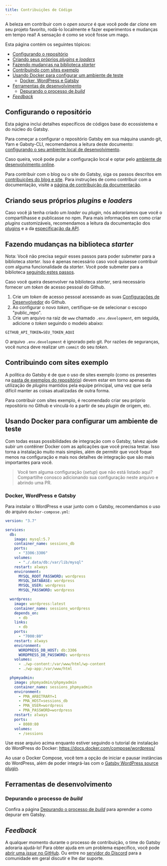 ```yaml
---
title: Contribuições de Código
---
```


A beleza em contribuir com o _open source_ é que você pode dar _clone_ em seu projeto favorito, rodá-lo localmente e fazer experimentos e mudanças em tempo real! A sensação é como se você fosse um mago.

Esta página contém os seguintes tópicos:

- [Configurando o repositório](#configurando-o-reposit%c3%b3rio)
- [Criando seus próprios _plugins_ e _loaders_](#criando-seus-pr%c3%b3prios-plugins-e-loaders)
- [Fazendo mudanças na biblioteca _starter_](#fazendo-mudan%c3%a7as-na-biblioteca-starter)
- [Contribuindo com sites exemplo](#contribuindo-com-sites-exemplo)
- [Usando Docker para configurar um ambiente de teste](#usando-docker-para-configurar-um-ambiente-de-teste)
  - [Docker, WordPress e Gatsby](#docker-wordpress-e-gatsby)
- [Ferramentas de desenvolvimento](#ferramentas-de-desenvolvimento)
  - [Depurando o processo de _build_](#depurando-o-processo-de-build)
- [_Feedback_](#feedback)

## Configurando o repositório

Esta página inclui detalhes específicos de códigos base do ecossistema e do núcleo do Gatsby.

Para começar a configurar o repositório Gatsby em sua máquina usando git, Yarn e Gabsty-CLI,  recomendamos a leitura deste documento: [configurando o seu ambiente local de desenvolvimento](/contributing/setting-up-your-local-dev-environment/).


Caso queira, você pode pular a configuração local e optar pelo [ambiente de desenvolvimento online](/contributing/using-an-online-dev-environment/).

Para contribuir com o blog ou o site do Gatsby, siga os passos descritos em [contribuições do blog e site](/contributing/blog-and-website-contributions/). Para instruções de como contribuir com a documentação, visite a [página de contribuição da documentação](/contributing/docs-contributions/).

## Criando seus próprios _plugins_ e _loaders_

Caso você já tenha criado um _loader_ ou _plugin_, nós adoraríamos que você o compartilhasse e publicasse no npm. Para mais informações em como criar _plugins_ customizáveis, recomendamos a leitura da documentação dos [plugins](/docs/plugins/) e a da [especificação da API](/docs/api-specification/).

## Fazendo mudanças na biblioteca _starter_

Nota: Você não precisa seguir esses passos para poder submeter para a biblioteca _starter_. Isso é apenas necessário caso você quisesse contribuir com alguma funcionalidade da _starter_. Você pode submeter para a biblioteca [seguindo estes passos](/contributing/submit-to-starter-library/).

Caso você queira desenvolver na biblioteca _starter_, será necessário fornecer um _token_ de acesso pessoal do Github.

1. Crie um _token_ de acesso pessoal acessando as suas [Configurações de Desenvolvedor](https://github.com/settings/tokens) do Github.
2. Ao configurar o novo _token_, certifique-se de selecionar o escopo "public_repo".
3. Crie um arquivo na raiz de `www` chamado `.env.development`, em seguida, adicione o _token_ seguindo o modelo abaixo:

```text:title=.env.development
GITHUB_API_TOKEN=SEU_TOKEN_AQUI
```

O arquivo `.env.development` é ignorado pelo git. Por razões de seguranças, você nunca deve realizar um `commit` do seu _token_.

## Contribuindo com sites exemplo

A política do Gatsby é de que o uso de sites exemplo (como os presentes na [pasta de exemplos do repositório](https://github.com/gatsbyjs/gatsby/tree/master/examples)) devem estar em torno apenas da utilização de _plugins_ mantidos pela equipe principal, uma vez que seria difícil manter as coisas atualizadas de outra forma.

Para contribuir com sites exemplo, é recomendado criar seu próprio repositório no Github e vinculá-lo a partir de seu _plugin_ de origem, etc.

## Usando Docker para configurar um ambiente de teste

Com todas essas possibilidades de integração com o Gatsby, talvez ajude subir um contêiner Docker com as aplicações que você precisa testar. Isso torna a instalação muito mais simples, além de permitir que você foque menos na configuração e mais nos detalhes de integração que são mais importantes para você.

> Você tem alguma configuração (_setup_) que não está listado aqui? Compartilhe conosco adicionando sua configuração neste arquivo e abrindo uma PR.

### Docker, WordPress e Gatsby

Para instalar o WordPress e usar junto com o Gatsby, recomendamos o uso do arquivo `docker-compose.yml`:  

```yaml:title=docker-compose.yml
version: "3.7"

services:
  db:
    image: mysql:5.7
    container_name: sessions_db
    ports:
      - "3306:3306"
    volumes:
      - "./.data/db:/var/lib/mysql"
    restart: always
    environment:
      MYSQL_ROOT_PASSWORD: wordpress
      MYSQL_DATABASE: wordpress
      MYSQL_USER: wordpress
      MYSQL_PASSWORD: wordpress

  wordpress:
    image: wordpress:latest
    container_name: sessions_wordpress
    depends_on:
      - db
    links:
      - db
    ports:
      - "7000:80"
    restart: always
    environment:
      WORDPRESS_DB_HOST: db:3306
      WORDPRESS_DB_PASSWORD: wordpress
    volumes:
      - ./wp-content:/var/www/html/wp-content
      - ./wp-app:/var/www/html

  phpmyadmin:
    image: phpmyadmin/phpmyadmin
    container_name: sessions_phpmyadmin
    environment:
      - PMA_ARBITRARY=1
      - PMA_HOST=sessions_db
      - PMA_USER=wordpress
      - PMA_PASSWORD=wordpress
    restart: always
    ports:
      - 8080:80
    volumes:
      - /sessions
```

Use esse arquivo acima enquanto estiver seguindo o tutorial de instalação do WordPress do Docker: https://docs.docker.com/compose/wordpress/

Ao usar o Docker Compose, você tem a opção de iniciar e pausar instâncias do WordPress, além de poder integrá-las com o [Gatsby WordPress source plugin](/docs/sourcing-from-wordpress/).

## Ferramentas de desenvolvimento

### Depurando o processo de _build_

Confira a página [Depurando o processo de _build_](/docs/debugging-the-build-process/) para aprender a como depurar em Gatsby.

## _Feedback_

A qualquer momento durante o processo de contribuição, o time do Gatsby adoraria ajudá-lo! Para obter ajuda em um problema específico, você pode [abrir uma _issue_ no GitHub](/contributing/how-to-file-an-issue/). Ou entre no [servidor do Discord](https://gatsby.dev/discord) para a comunidade em geral discutir e lhe dar suporte.
